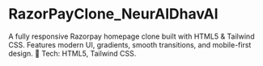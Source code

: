 # RazorPayClone_NeurAlDhavAl
A fully responsive Razorpay homepage clone built with HTML5 &amp; Tailwind CSS. Features modern UI, gradients, smooth transitions, and mobile-first design. 🚀 Tech: HTML5, Tailwind CSS.
